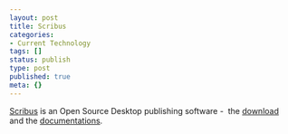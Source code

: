 ```yaml
---
layout: post
title: Scribus
categories:
- Current Technology
tags: []
status: publish
type: post
published: true
meta: {}
---
```

<a href="http://www.scribus.net/index.php">Scribus</a> is an Open Source Desktop publishing software -  the <a href="http://sourceforge.net/project/downloading.php?groupname=scribus&amp;filename=scribus-1.3.3.7-win32-install.exe&amp;use_mirror=jaist">download</a> and the <a href="http://docs.scribus.net/">documentations</a>.
